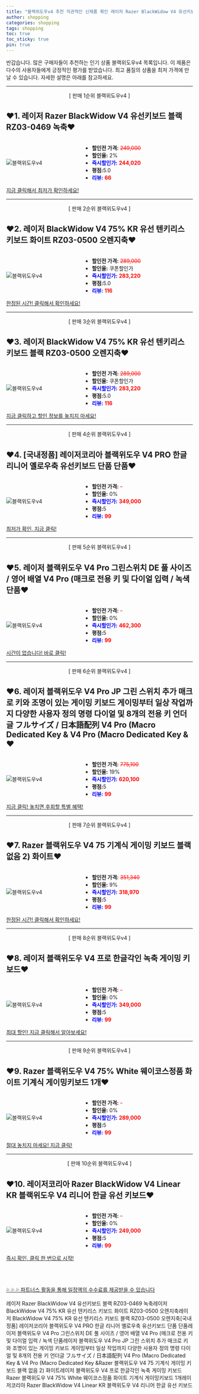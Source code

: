```yaml
---
title: "블랙위도우v4 추천 직관적인 신제품 확인 레이저 Razer BlackWidow V4 유선키보드"
author: shopping
categories: shopping
tags: shopping
toc: true
toc_sticky: true
pin: true
---
```

반갑습니다. 많은 구매자들이 추천하는 인기 상품 블랙위도우v4 목록입니다. 이 제품은 다수의 사용자들에게 긍정적인 평가를 받았습니다. 최고 품질의 상품을 최저 가격에 만날 수 있습니다. 자세한 설명은 아래를 참고하세요.

---
<p class="toplist" style="margin: 0 auto; display: block; width: fit-content;">[ 판매 1순위 블랙위도우v4 ]</p>

<h2><strong>❤️1. 레이저 Razer BlackWidow V4 유선키보드 블랙 RZ03-0469 녹축❤️</strong></h2>

<div style="display: flex; align-items: center;">
    <div style="flex: 0.4;">
        <img src="https://thumbnail10.coupangcdn.com/thumbnails/remote/230x230ex/image/retail/images/2023/08/16/9/0/dc98f5ed-f55a-4fe3-9ad5-bc531baf1375.jpg" alt="블랙위도우v4" style="max-width: 100%;">
    </div>
    <div style="flex: 0.6; margin-left: 10px;">
        <ul>
            <li><strong>할인전 가격:</strong> <del style="color: red;">249,000</del></li>
            <li><strong>할인율:</strong> 2%</li>
            <li><span style='color:blue'><strong>즉시할인가:</strong></span> <span style='color:red'><strong>244,020</strong></span></li>
            <li><strong>평점:</strong>5.0</li>
            <li><span style='color:blue'><strong>리뷰:</strong></span> <span style='color:red'><strong>66</strong></span></li>
        </ul>
    </div>
</div>
<div class="center">
    <a href="https://William4Davisa.github.io?lptag=AF9450613&subid=githubio&pageKey=7536205426&traceid=V0-153&itemId=19799990686&vendorItemId=86891383105" class="myButton">
        지금 클릭해서 최저가 확인하세요!
    </a>
</div>


---
<p class="toplist" style="margin: 0 auto; display: block; width: fit-content;">[ 판매 2순위 블랙위도우v4 ]</p>

<h2><strong>❤️2. 레이저 BlackWidow V4 75% KR 유선 텐키리스 키보드 화이트 RZ03-0500 오렌지축❤️</strong></h2>

<div style="display: flex; align-items: center;">
    <div style="flex: 0.4;">
        <img src="https://thumbnail9.coupangcdn.com/thumbnails/remote/230x230ex/image/retail/images/2023/10/13/16/4/40f3f029-dc87-4243-88e3-011d5660ee62.jpg" alt="블랙위도우v4" style="max-width: 100%;">
    </div>
    <div style="flex: 0.6; margin-left: 10px;">
        <ul>
            <li><strong>할인전 가격:</strong> <del style="color: red;">289,000</del></li>
            <li><strong>할인율:</strong> 쿠폰할인가</li>
            <li><span style='color:blue'><strong>즉시할인가:</strong></span> <span style='color:red'><strong>283,220</strong></span></li>
            <li><strong>평점:</strong>5.0</li>
            <li><span style='color:blue'><strong>리뷰:</strong></span> <span style='color:red'><strong>116</strong></span></li>
        </ul>
    </div>
</div>
<div class="center">
    <a href="https://William4Davisa.github.io?lptag=AF9450613&subid=githubio&pageKey=7655618927&traceid=V0-153&itemId=20101628206&vendorItemId=87440852576" class="myButton">
        한정된 시간! 클릭해서 확인하세요!
    </a>
</div>


---
<p class="toplist" style="margin: 0 auto; display: block; width: fit-content;">[ 판매 3순위 블랙위도우v4 ]</p>

<h2><strong>❤️3. 레이저 BlackWidow V4 75% KR 유선 텐키리스 키보드 블랙 RZ03-0500 오렌지축❤️</strong></h2>

<div style="display: flex; align-items: center;">
    <div style="flex: 0.4;">
        <img src="https://thumbnail9.coupangcdn.com/thumbnails/remote/230x230ex/image/retail/images/2023/10/16/12/4/bc4686be-1db4-47fb-8a73-ff95cce1ba74.jpg" alt="블랙위도우v4" style="max-width: 100%;">
    </div>
    <div style="flex: 0.6; margin-left: 10px;">
        <ul>
            <li><strong>할인전 가격:</strong> <del style="color: red;">289,000</del></li>
            <li><strong>할인율:</strong> 쿠폰할인가</li>
            <li><span style='color:blue'><strong>즉시할인가:</strong></span> <span style='color:red'><strong>283,220</strong></span></li>
            <li><strong>평점:</strong>5.0</li>
            <li><span style='color:blue'><strong>리뷰:</strong></span> <span style='color:red'><strong>116</strong></span></li>
        </ul>
    </div>
</div>
<div class="center">
    <a href="https://William4Davisa.github.io?lptag=AF9450613&subid=githubio&pageKey=7655618927&traceid=V0-153&itemId=20381373771&vendorItemId=87464644403" class="myButton">
        지금 클릭하고 할인 정보를 놓치지 마세요!
    </a>
</div>


---
<p class="toplist" style="margin: 0 auto; display: block; width: fit-content;">[ 판매 4순위 블랙위도우v4 ]</p>

<h2><strong>❤️4. [국내정품] 레이저코리아 블랙위도우 V4 PRO 한글 리니어 옐로우축 유선키보드 단품 단품❤️</strong></h2>

<div style="display: flex; align-items: center;">
    <div style="flex: 0.4;">
        <img src="https://thumbnail6.coupangcdn.com/thumbnails/remote/230x230ex/image/vendor_inventory/54e2/b3c9c74aa44ea2babaf227ae2b7083fff4b0ea1b9e8277a5c987bc7e5603.jpg" alt="블랙위도우v4" style="max-width: 100%;">
    </div>
    <div style="flex: 0.6; margin-left: 10px;">
        <ul>
            <li><strong>할인전 가격:</strong> <del style="color: red;">-</del></li>
            <li><strong>할인율:</strong> 0%</li>
            <li><span style='color:blue'><strong>즉시할인가:</strong></span> <span style='color:red'><strong>349,000</strong></span></li>
            <li><strong>평점:</strong>5</li>
            <li><span style='color:blue'><strong>리뷰:</strong></span> <span style='color:red'><strong>99</strong></span></li>
        </ul>
    </div>
</div>
<div class="center">
    <a href="https://William4Davisa.github.io?lptag=AF9450613&subid=githubio&pageKey=7150625774&traceid=V0-153&itemId=17976433920&vendorItemId=85133438904" class="myButton">
        최저가 확인, 지금 클릭!
    </a>
</div>


---
<p class="toplist" style="margin: 0 auto; display: block; width: fit-content;">[ 판매 5순위 블랙위도우v4 ]</p>

<h2><strong>❤️5. 레이저 블랙위도우 V4 Pro 그린스위치 DE 풀 사이즈 / 영어 배열 V4 Pro (매크로 전용 키 및 다이얼 입력 / 녹색 단품❤️</strong></h2>

<div style="display: flex; align-items: center;">
    <div style="flex: 0.4;">
        <img src="https://thumbnail8.coupangcdn.com/thumbnails/remote/230x230ex/image/vendor_inventory/74ba/a6f7d90b0965d5c4a43084b970b5c3ca2b067c810c5a01b132ef41c56789.jpg" alt="블랙위도우v4" style="max-width: 100%;">
    </div>
    <div style="flex: 0.6; margin-left: 10px;">
        <ul>
            <li><strong>할인전 가격:</strong> <del style="color: red;">-</del></li>
            <li><strong>할인율:</strong> 0%</li>
            <li><span style='color:blue'><strong>즉시할인가:</strong></span> <span style='color:red'><strong>462,300</strong></span></li>
            <li><strong>평점:</strong>5</li>
            <li><span style='color:blue'><strong>리뷰:</strong></span> <span style='color:red'><strong>99</strong></span></li>
        </ul>
    </div>
</div>
<div class="center">
    <a href="https://William4Davisa.github.io?lptag=AF9450613&subid=githubio&pageKey=7669818114&traceid=V0-153&itemId=20457117982&vendorItemId=87780222357" class="myButton">
        시간이 없습니다! 바로 클릭!
    </a>
</div>


---
<p class="toplist" style="margin: 0 auto; display: block; width: fit-content;">[ 판매 6순위 블랙위도우v4 ]</p>

<h2><strong>❤️6. 레이저 블랙위도우 V4 Pro JP 그린 스위치 추가 매크로 키와 조명이 있는 게이밍 키보드 게이밍부터 일상 작업까지 다양한 사용자 정의 명령 다이얼 및 8개의 전용 키 언더글 フルサイズ / 日本語配列 V4 Pro (Macro Dedicated Key & V4 Pro (Macro Dedicated Key &❤️</strong></h2>

<div style="display: flex; align-items: center;">
    <div style="flex: 0.4;">
        <img src="https://thumbnail6.coupangcdn.com/thumbnails/remote/230x230ex/image/vendor_inventory/92bc/4eeb82318106ca4fa606293c8353dc01ce1e2f1c242b63a0283e2f1a992a.jpg" alt="블랙위도우v4" style="max-width: 100%;">
    </div>
    <div style="flex: 0.6; margin-left: 10px;">
        <ul>
            <li><strong>할인전 가격:</strong> <del style="color: red;">775,100</del></li>
            <li><strong>할인율:</strong> 19%</li>
            <li><span style='color:blue'><strong>즉시할인가:</strong></span> <span style='color:red'><strong>620,100</strong></span></li>
            <li><strong>평점:</strong>5</li>
            <li><span style='color:blue'><strong>리뷰:</strong></span> <span style='color:red'><strong>99</strong></span></li>
        </ul>
    </div>
</div>
<div class="center">
    <a href="https://William4Davisa.github.io?lptag=AF9450613&subid=githubio&pageKey=7985702855&traceid=V0-153&itemId=22176777639&vendorItemId=89223113010" class="myButton">
        지금 클릭! 놓치면 후회할 특별 혜택!
    </a>
</div>


---
<p class="toplist" style="margin: 0 auto; display: block; width: fit-content;">[ 판매 7순위 블랙위도우v4 ]</p>

<h2><strong>❤️7. Razer 블랙위도우 V4 75 기계식 게이밍 키보드 블랙 없음 2) 화이트❤️</strong></h2>

<div style="display: flex; align-items: center;">
    <div style="flex: 0.4;">
        <img src="https://thumbnail6.coupangcdn.com/thumbnails/remote/230x230ex/image/vendor_inventory/8118/c7e9742b2c194bba54df705907fe89438659a2ecdbcf2f78bd8d90049497.jpg" alt="블랙위도우v4" style="max-width: 100%;">
    </div>
    <div style="flex: 0.6; margin-left: 10px;">
        <ul>
            <li><strong>할인전 가격:</strong> <del style="color: red;">351,340</del></li>
            <li><strong>할인율:</strong> 9%</li>
            <li><span style='color:blue'><strong>즉시할인가:</strong></span> <span style='color:red'><strong>318,970</strong></span></li>
            <li><strong>평점:</strong>5</li>
            <li><span style='color:blue'><strong>리뷰:</strong></span> <span style='color:red'><strong>99</strong></span></li>
        </ul>
    </div>
</div>
<div class="center">
    <a href="https://William4Davisa.github.io?lptag=AF9450613&subid=githubio&pageKey=7605861089&traceid=V0-153&itemId=20131393105&vendorItemId=90612824980" class="myButton">
        한정된 시간! 클릭해서 확인하세요!
    </a>
</div>


---
<p class="toplist" style="margin: 0 auto; display: block; width: fit-content;">[ 판매 8순위 블랙위도우v4 ]</p>

<h2><strong>❤️8. 레이저 블랙위도우 V4 프로 한글각인 녹축 게이밍 키보드❤️</strong></h2>

<div style="display: flex; align-items: center;">
    <div style="flex: 0.4;">
        <img src="https://thumbnail6.coupangcdn.com/thumbnails/remote/230x230ex/image/vendor_inventory/e6b6/7a2c2d0398323b1b3ccbe1853137fd4a6ab035b44b748f306cc7a55cc85c.jpg" alt="블랙위도우v4" style="max-width: 100%;">
    </div>
    <div style="flex: 0.6; margin-left: 10px;">
        <ul>
            <li><strong>할인전 가격:</strong> <del style="color: red;">-</del></li>
            <li><strong>할인율:</strong> 0%</li>
            <li><span style='color:blue'><strong>즉시할인가:</strong></span> <span style='color:red'><strong>349,000</strong></span></li>
            <li><strong>평점:</strong>5</li>
            <li><span style='color:blue'><strong>리뷰:</strong></span> <span style='color:red'><strong>99</strong></span></li>
        </ul>
    </div>
</div>
<div class="center">
    <a href="https://William4Davisa.github.io?lptag=AF9450613&subid=githubio&pageKey=7152127649&traceid=V0-153&itemId=17982845460&vendorItemId=85139616495" class="myButton">
        최대 할인! 지금 클릭해서 알아보세요!
    </a>
</div>


---
<p class="toplist" style="margin: 0 auto; display: block; width: fit-content;">[ 판매 9순위 블랙위도우v4 ]</p>

<h2><strong>❤️9. Razer 블랙위도우 V4 75% White 웨이코스정품 화이트 기계식 게이밍키보드 1개❤️</strong></h2>

<div style="display: flex; align-items: center;">
    <div style="flex: 0.4;">
        <img src="https://thumbnail10.coupangcdn.com/thumbnails/remote/230x230ex/image/vendor_inventory/235b/807e5fb6b3c55343bf801afeafae4c250a706cd0ed41f8b4ef67b5264933.jpg" alt="블랙위도우v4" style="max-width: 100%;">
    </div>
    <div style="flex: 0.6; margin-left: 10px;">
        <ul>
            <li><strong>할인전 가격:</strong> <del style="color: red;">-</del></li>
            <li><strong>할인율:</strong> 0%</li>
            <li><span style='color:blue'><strong>즉시할인가:</strong></span> <span style='color:red'><strong>289,000</strong></span></li>
            <li><strong>평점:</strong>5</li>
            <li><span style='color:blue'><strong>리뷰:</strong></span> <span style='color:red'><strong>99</strong></span></li>
        </ul>
    </div>
</div>
<div class="center">
    <a href="https://William4Davisa.github.io?lptag=AF9450613&subid=githubio&pageKey=8103640365&traceid=V0-153&itemId=22931131187&vendorItemId=89965500602" class="myButton">
        절대 놓치지 마세요! 지금 클릭!
    </a>
</div>


---
<p class="toplist" style="margin: 0 auto; display: block; width: fit-content;">[ 판매 10순위 블랙위도우v4 ]</p>

<h2><strong>❤️10. 레이저코리아 Razer BlackWidow V4 Linear KR 블랙위도우 V4 리니어 한글 유선 키보드❤️</strong></h2>

<div style="display: flex; align-items: center;">
    <div style="flex: 0.4;">
        <img src="https://thumbnail10.coupangcdn.com/thumbnails/remote/230x230ex/image/vendor_inventory/75cd/e334030bef55fd6cca3489a75fe874e496231f7c270fe0ac098d86c20752.jpg" alt="블랙위도우v4" style="max-width: 100%;">
    </div>
    <div style="flex: 0.6; margin-left: 10px;">
        <ul>
            <li><strong>할인전 가격:</strong> <del style="color: red;">-</del></li>
            <li><strong>할인율:</strong> 0%</li>
            <li><span style='color:blue'><strong>즉시할인가:</strong></span> <span style='color:red'><strong>249,000</strong></span></li>
            <li><strong>평점:</strong>5</li>
            <li><span style='color:blue'><strong>리뷰:</strong></span> <span style='color:red'><strong>99</strong></span></li>
        </ul>
    </div>
</div>
<div class="center">
    <a href="https://William4Davisa.github.io?lptag=AF9450613&subid=githubio&pageKey=7537810632&traceid=V0-153&itemId=19807752345&vendorItemId=86909953791" class="myButton">
        즉시 확인, 클릭 한 번으로 시작!
    </a>
</div>

<br><br><br>[💦 💦 💦 파트너스 활동을 통해 일정액의 수수료를 제공받을 수 있습니다](https://link.coupang.com/a/bcpT2c)<br><br>레이저 Razer BlackWidow V4 유선키보드 블랙 RZ03-0469 녹축레이저 BlackWidow V4 75% KR 유선 텐키리스 키보드 화이트 RZ03-0500 오렌지축레이저 BlackWidow V4 75% KR 유선 텐키리스 키보드 블랙 RZ03-0500 오렌지축[국내정품] 레이저코리아 블랙위도우 V4 PRO 한글 리니어 옐로우축 유선키보드 단품 단품레이저 블랙위도우 V4 Pro 그린스위치 DE 풀 사이즈 / 영어 배열 V4 Pro (매크로 전용 키 및 다이얼 입력 / 녹색 단품레이저 블랙위도우 V4 Pro JP 그린 스위치 추가 매크로 키와 조명이 있는 게이밍 키보드 게이밍부터 일상 작업까지 다양한 사용자 정의 명령 다이얼 및 8개의 전용 키 언더글 フルサイズ / 日本語配列 V4 Pro (Macro Dedicated Key & V4 Pro (Macro Dedicated Key &Razer 블랙위도우 V4 75 기계식 게이밍 키보드 블랙 없음 2) 화이트레이저 블랙위도우 V4 프로 한글각인 녹축 게이밍 키보드Razer 블랙위도우 V4 75% White 웨이코스정품 화이트 기계식 게이밍키보드 1개레이저코리아 Razer BlackWidow V4 Linear KR 블랙위도우 V4 리니어 한글 유선 키보드